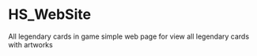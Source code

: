 # HS_WebSite
All legendary cards in game
simple web page for view all legendary cards with artworks
